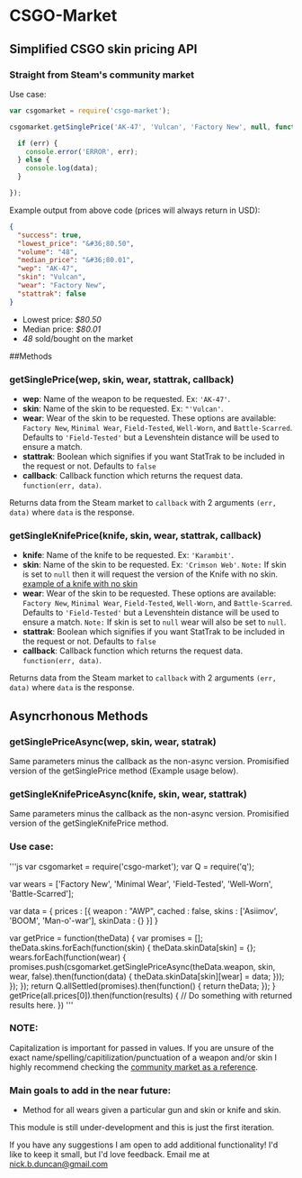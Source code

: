 # CSGO-Market

## Simplified CSGO skin pricing API

### Straight from Steam's community market

Use case:

```js
var csgomarket = require('csgo-market');

csgomarket.getSinglePrice('AK-47', 'Vulcan', 'Factory New', null, function (err, data) {

  if (err) {
    console.error('ERROR', err);
  } else {
    console.log(data);
  }

});
```

Example output from above code (prices will always return in USD):

```json
{
  "success": true,
  "lowest_price": "&#36;80.50",
  "volume": "48",
  "median_price": "&#36;80.01",
  "wep": "AK-47",
  "skin": "Vulcan",
  "wear": "Factory New",
  "stattrak": false
}
```
- Lowest price: *$80.50*
- Median price: *$80.01*
- *48* sold/bought on the market

##Methods

### getSinglePrice(wep, skin, wear, stattrak, callback)

- **wep**: Name of the weapon to be requested. Ex: `'AK-47'`.
- **skin**: Name of the skin to be requested. Ex: `"'Vulcan'`.
- **wear**: Wear of the skin to be requested. These options are available: `Factory New`, `Minimal Wear`, `Field-Tested`, `Well-Worn`, and `Battle-Scarred`. Defaults to `'Field-Tested'` but a Levenshtein distance will be used to ensure a match.
- **stattrak**: Boolean which signifies if you want StatTrak to be included in the request or not. Defaults to `false`
- **callback**: Callback function which returns the request data. `function(err, data)`.

Returns data from the Steam market to `callback` with 2 arguments `(err, data)` where `data` is the response.

### getSingleKnifePrice(knife, skin, wear, stattrak, callback)
- **knife**: Name of the knife to be requested. Ex: `'Karambit'`.
- **skin**: Name of the skin to be requested. Ex: `'Crimson Web'`. `Note:` If skin is set to `null` then it will request the version of the Knife with no skin. [example of a knife with no skin](http://steamcommunity.com/market/listings/730/★%20Karambit)
- **wear**: Wear of the skin to be requested. These options are available: `Factory New`, `Minimal Wear`, `Field-Tested`, `Well-Worn`, and `Battle-Scarred`. Defaults to `'Field-Tested'` but a Levenshtein distance will be used to ensure a match. `Note:` If skin is set to `null` wear will also be set to `null`.
- **stattrak**: Boolean which signifies if you want StatTrak to be included in the request or not. Defaults to `false`
- **callback**: Callback function which returns the request data. `function(err, data)`.

Returns data from the Steam market to `callback` with 2 arguments `(err, data)` where `data` is the response.

## Asyncrhonous Methods

### getSinglePriceAsync(wep, skin, wear, statrak)

Same parameters minus the callback as the non-async version.
Promisified version of the getSinglePrice method (Example usage below).

### getSingleKnifePriceAsync(knife, skin, wear, stattrak)

Same parameters minus the callback as the non-async version.
Promisified version of the getSingleKnifePrice method.

### Use case:

'''js
var csgomarket = require('csgo-market');
var Q = require('q');

var wears = ['Factory New', 'Minimal Wear',
  'Field-Tested', 'Well-Worn', 'Battle-Scarred'];

var data = {
  prices : [{
    weapon : "AWP",
    cached : false,
    skins : ['Asiimov', 'BOOM', 'Man-o\'-war'],
    skinData : {}
  }]
}

var getPrice = function(theData) {
  var promises = [];
  theData.skins.forEach(function(skin) {
    theData.skinData[skin] = {};
    wears.forEach(function(wear) {
      promises.push(csgomarket.getSinglePriceAsync(theData.weapon, skin, wear, false).then(function(data) {
        theData.skinData[skin][wear] = data;
      }));
    });
  });
  return Q.allSettled(promises).then(function() {
    return theData;
  });
}
getPrice(all.prices[0]).then(function(results) {
  // Do something with returned results here.
})
'''


### NOTE:
Capitalization is important for passed in values. If you are unsure of the exact name/spelling/capitilization/punctuation of a weapon and/or skin I highly recommend checking the [community market as a reference](http://steamcommunity.com/market/).


### Main goals to add in the near future:
- Method for all wears given a particular gun and skin or knife and skin.

This module is still under-development and this is just the first iteration.

If you have any suggestions I am open to add additional functionality! I'd like to keep it small, but I'd love feedback. Email me at nick.b.duncan@gmail.com
